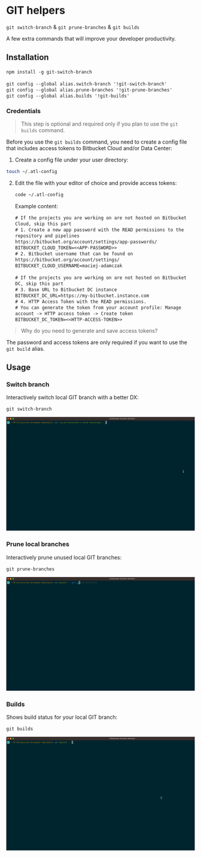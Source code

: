 # GIT helpers

`git switch-branch` & `git prune-branches` & `git builds`

A few extra commands that will improve your developer productivity.

## Installation

```
npm install -g git-switch-branch

git config --global alias.switch-branch '!git-switch-branch'
git config --global alias.prune-branches '!git-prune-branches'
git config --global alias.builds '!git-builds'
```

### Credentials

> This step is optional and required only if you plan to use the `git builds` command.

Before you use the `git builds` command, you need to create a config file that includes access tokens to Bitbucket Cloud and/or Data Center:

1. Create a config file under your user directory:

```sh
touch ~/.atl-config
```

2. Edit the file with your editor of choice and provide access tokens:

    ```sh
    code ~/.atl-config
    ```

    Example content:

    ```env
    # If the projects you are working on are not hosted on Bitbucket Cloud, skip this part
    # 1. Create a new app password with the READ permissions to the repository and pipelines https://bitbucket.org/account/settings/app-passwords/
    BITBUCKET_CLOUD_TOKEN=<<APP-PASSWORD>>
    # 2. Bitbucket username that can be found on https://bitbucket.org/account/settings/
    BITBUCKET_CLOUD_USERNAME=maciej-adamczak

    # If the projects you are working on are not hosted on Bitbucket DC, skip this part
    # 3. Base URL to Bitbucket DC instance
    BITBUCKET_DC_URL=https://my-bitbucket.instance.com
    # 4. HTTP Access Token with the READ permissions.
    # You can generate the token from your account profile: Manage account -> HTTP access token -> Create token
    BITBUCKET_DC_TOKEN=<<HTTP-ACCESS-TOKEN>>
    ```

> Why do you need to generate and save access tokens?

The password and access tokens are only required if you want to use the `git build` alias.

## Usage

### Switch branch

Interactively switch local GIT branch with a better DX:

```
git switch-branch
```

![git switch-branch demo](docs/git-switch-branch.gif)

### Prune local branches

Interactively prune unused local GIT branches:

```
git prune-branches
```

![git prune-branches demo](docs/git-prune-branches.gif)

### Builds

Shows build status for your local GIT branch:

```
git builds
```

![git builds demo](docs/git-builds.gif)
